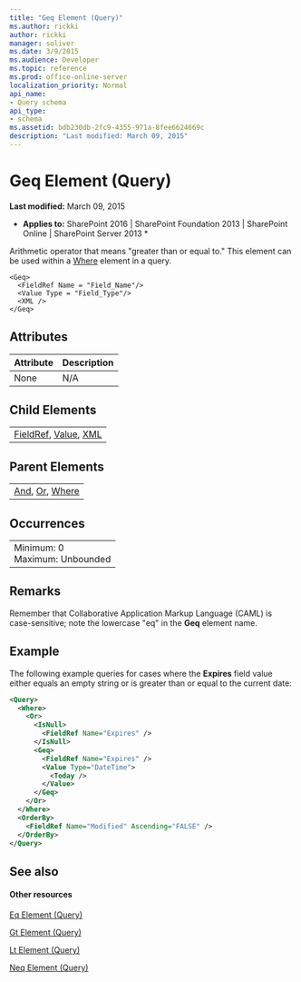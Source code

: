 ```yaml
---
title: "Geq Element (Query)"
ms.author: rickki
author: rickki
manager: soliver
ms.date: 3/9/2015
ms.audience: Developer
ms.topic: reference
ms.prod: office-online-server
localization_priority: Normal
api_name:
- Query schema
api_type:
- schema
ms.assetid: bdb230db-2fc9-4355-971a-8fee6624669c
description: "Last modified: March 09, 2015"
---
```


# Geq Element (Query)

 **Last modified:** March 09, 2015 
  
 * **Applies to:** SharePoint 2016 | SharePoint Foundation 2013 | SharePoint Online | SharePoint Server 2013 * 
  
Arithmetic operator that means "greater than or equal to." This element can be used within a [Where](where-element-query.md) element in a query. 
  
```
<Geq>
  <FieldRef Name = "Field_Name"/>
  <Value Type = "Field_Type"/>
  <XML />
</Geq>
```

## Attributes

|**Attribute**|**Description**|
|:-----|:-----|
|None  <br/> |N/A  <br/> |
   
## Child Elements

||
|:-----|
|[FieldRef](fieldref-element-query.md), [Value](value-element-query.md), [XML](xml-element.md)|
   
## Parent Elements

||
|:-----|
|[And](and-element-query.md), [Or](or-element-query.md), [Where](where-element-query.md)|
   
## Occurrences

||
|:-----|
|Minimum: 0  <br/> Maximum: Unbounded  <br/> |
   
## Remarks

Remember that Collaborative Application Markup Language (CAML) is case-sensitive; note the lowercase "eq" in the **Geq** element name. 
  
## Example

The following example queries for cases where the **Expires** field value either equals an empty string or is greater than or equal to the current date: 
  
```XML
<Query>
  <Where>
    <Or>
      <IsNull>
        <FieldRef Name="Expires" />
      </IsNull>
      <Geq>
        <FieldRef Name="Expires" />
        <Value Type="DateTime">
          <Today />
        </Value>
      </Geq>
    </Or>
  </Where>
  <OrderBy>
    <FieldRef Name="Modified" Ascending="FALSE" />
  </OrderBy>
</Query>
```

## See also

#### Other resources

[Eq Element (Query)](eq-element-query.md)
  
[Gt Element (Query)](gt-element-query.md)
  
[Lt Element (Query)](lt-element-query.md)
  
[Neq Element (Query)](neq-element-query.md)

